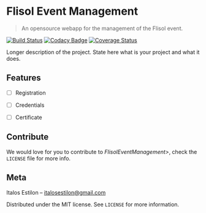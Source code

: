 # Flisol Event Management
> An opensource webapp for the management of the Flisol event.


[![Build Status](https://travis-ci.org/italosestilon/FlisolEventManagement.svg?branch=master)](https://travis-ci.org/italosestilon/FlisolEventManagement) [![Codacy Badge](https://api.codacy.com/project/badge/Grade/23367d47998a45cc8f14f1c7559dfc87)](https://www.codacy.com/app/italosestilon/FlisolEventManagement?utm_source=github.com&amp;utm_medium=referral&amp;utm_content=italosestilon/FlisolEventManagement&amp;utm_campaign=Badge_Grade) [![Coverage Status](https://coveralls.io/repos/github/italosestilon/FlisolEventManagement/badge.svg?branch=master)](https://coveralls.io/github/italosestilon/FlisolEventManagement?branch=master)

Longer description of the project. State here what is your project and what it does.


## Features

- [ ] Registration
- [ ] Credentials
- [ ] Certificate


## Contribute

We would love for you to contribute to *FlisolEventManagement>*, check the ``LICENSE`` file for more info.

## Meta

Italos Estilon – italosestilon@gmail.com 

Distributed under the MIT license. See ``LICENSE`` for more information.
